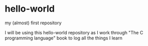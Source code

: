 # hello-world
my (almost) first repository

I will be using this hello-world repository as I work through "The C programming language" book to log all the things I learn
